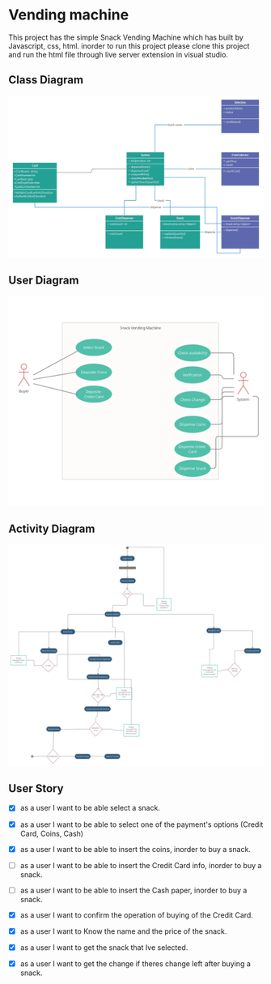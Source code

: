 # Vending machine
This project has the simple Snack Vending Machine which has built by Javascript, css, html. inorder to run this project please clone this project and run the html file through live server extension in visual studio.

## Class Diagram
![Test Image 1](https://github.com/karmelyoei/vendingmachine/blob/main/assests/ClassDiagram.jpg)




## User Diagram
![Test Image 1](https://github.com/karmelyoei/vendingmachine/blob/main/assests/UserCaseDiagram.jpg)


## Activity Diagram 
![Test Image 1](https://github.com/karmelyoei/vendingmachine/blob/main/assests/activity.jpg)




## User Story
- [X] as a user I want to be able select a snack.
- [X] as a user I want to be able to select one of the payment's options (Credit Card, Coins, Cash)
- [X] as a user I want to be able to insert the coins, inorder to buy a snack.
- [ ] as a user I want to be able to insert the Credit Card info, inorder to buy a snack.
- [ ] as a user I want to be able to insert the Cash paper, inorder to buy a snack.
- [X] as a user I want to confirm the operation of buying of the Credit Card.
- [X] as a user I want to Know the name and the price of the snack.
- [X] as a user I want to get the snack that Ive selected.
- [X] as a user I want to get the change if theres change left after buying a snack.




